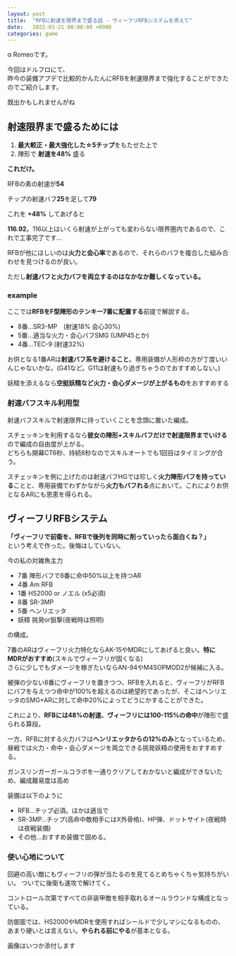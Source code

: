 ```yaml
---
layout: post
title:  "RFBに射速を限界まで盛る話 - ヴィーフリRFBシステムを添えて"
date:   2022-03-21 00:00:00 +0900
categories: game
---
```


α Romeoです。

今回はドルフロにて、  
昨今の装備アプデで比較的かんたんにRFBを射速限界まで強化することができたのでご紹介します。

既出かもしれませんがね

## 射速限界まで盛るためには

1. **最大較正・最大強化した☆5チップ**をもたせた上で
1. 陣形で **射速を48%** 盛る

**これだけ。**

RFBの素の射速が**54**

チップの射速バフ**25**を足して**79**

これを **+48%** してあげると

**116.92**。116以上はいくら射速が上がっても変わらない限界圏内であるので、これで工事完了です…

RFBが他にほしいのは**火力と会心率**であるので、それらのバフを複合した組み合わせを見つけるのが良い。

ただし**射速バフと火力バフを両立するのはなかなか難しくなっている。**

### example

ここでは**RFBをF型陣形のテンキー7番に配置する**前提で解説する。

- 8番…SR3-MP　(射速18% 会心30%)
- 5番…適当な火力・会心バフSMG (UMP45とか)
- 4番…TEC-9 (射速32%)

お供となる1番ARは**射速バフ系を避けること**。専用装備が人形枠の方が丁度いいんじゃないかな。(G41など。G11は射速もり過ぎちゃうのでおすすめしない。)

妖精を添えるなら**空挺妖精など火力・会心ダメージが上がるもの**をおすすめする

### 射速バフスキル利用型

射速バフスキルで射速限界に持っていくことを念頭に置いた編成。

スチェッキンを利用するなら**彼女の陣形+スキルバフだけで射速限界までいける**ので編成の自由度が上がる。  
どちらも開幕CT6秒、持続8秒なのでスキルオートでも1回目はタイミングが合う。

スチェッキンを例に上げたのは射速バフHGでは珍しく**火力陣形バフを持っている**ことと、専用装備でわずかながら**火力もバフれる**点において。これによりお供となるARにも恩恵を得られる。

## ヴィーフリRFBシステム

**「ヴィーフリで前衛を、RFBで後列を同時に削っていったら面白くね？」**  
という考えで作った。後悔はしていない。

今の私の対雑魚主力

- 7番 陣形バフで8番に命中50%以上を持つAR
- 4番 Am RFB
- 1番 HS2000 or ノエル (x5必須)
- 8番 SR-3MP
- 5番 ヘンリエッタ
- 妖精 挑発or狙撃(夜戦時は照明)

の構成。

7番のARはヴィーフリ火力特化ならAK-15やMDRにしてあげると良い。**特にMDRがおすすめ**(スキルでヴィーフリが固くなる)  
さらに少しでもダメージを稼ぎたいならAN-94やM4SOPMOD2が候補に入る。

被弾の少ない8番にヴィーフリを置きつつ、RFBを入れると、ヴィーフリがRFBにバフを与えつつ命中が100%を超えるのは絶望的であったが、そこはヘンリエッタのSMG+ARに対して命中20%によってどうにかすることができた。

これにより、**RFBには48%の射速、ヴィーフリには100-115%の命中**が陣形で盛られる算段。

一方、RFBに対する火力バフは**ヘンリエッタからの12%のみ**となっているため、昼戦では火力・命中・会心ダメージを両立できる挑発妖精の使用をおすすめする。

ガンスリンガーガールコラボを一通りクリアしておかないと編成ができないため、編成難易度は高め

装備は以下のように
- RFB…チップ必須。ほかは適当で
- SR-3MP…チップ(高命中敵相手にはX外骨格)、HP弾、ドットサイト(夜戦時は夜戦装備)
- その他…おすすめ装備で固める。

### 使い心地について

回避の高い敵にもヴィーフリの弾が当たるのを見てるとめちゃくちゃ気持ちがいい。
ついでに後衛も速攻で解けてく。

コントロール次第ですべての非装甲敵を相手取れるオールラウンドな構成となっている。

防御面では、HS2000やMDRを使用すればシールドで少しマシになるものの、あまり硬いとは言えない。**やられる前にやる**が基本となる。

画像はいつか添付します